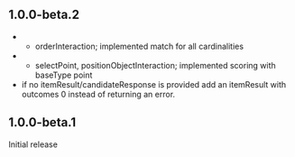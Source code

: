 ## 1.0.0-beta.2

* + orderInteraction; implemented match for all cardinalities
* + selectPoint, positionObjectInteraction; implemented scoring with baseType point
* if no itemResult/candidateResponse is provided add an itemResult with outcomes 0 instead of returning an error.

## 1.0.0-beta.1

Initial release